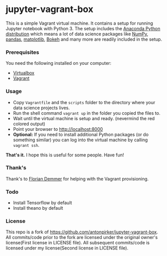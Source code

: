 # jupyter-vagrant-box

This is a simple Vagrant virtual machine. It contains a setup for running Jupyter notebook with Python 3. The setup includes the [Anaconda Python distribution](https://www.anaconda.com/distribution/) which means a lot of data science packages like [NumPy](http://www.numpy.org/), [pandas](https://pandas.pydata.org/), [matplotlib](https://matplotlib.org/), [Bokeh](https://bokeh.pydata.org/en/latest/) and many more are readily included in the setup. 

### Prerequisites

You need the following installed on your computer:
- [Virtualbox](https://www.virtualbox.org/)
- [Vagrant](https://www.vagrantup.com/)

### Usage

- Copy `Vagrantfile` and the `scripts` folder to the directory where your data science projects lives.
- Run the shell command `vagrant up` in the folder you copied the files to.
- Wait until the virtual machine is setup and ready. (nevermind the red colored output)
- Point your browser to [http://localhost:8000](http://localhost:8000)
- **Optional:** If you need to install additional Python packages (or do something similar) you can log into the virtual machine by calling `vagrant ssh`.

**That's it.** I hope this is useful for some people. Have fun!


### Thank's

Thank's to [Florian Demmer](https://github.com/fdemmer) for helping with the Vagrant provisioning.


### Todo

- Install Tensorflow by default
- Install theano by default

### License
This repo is a fork of https://github.com/antonpirker/jupyter-vagrant-box.  All commits/code prior to the fork are licensed under the original owner's license(First license in LICENSE file).  All subsequent commits/code is licensed under my license(Second license in LICENSE file).

